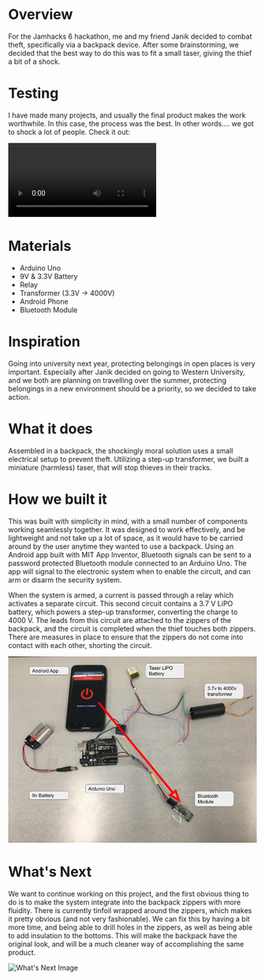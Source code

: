 # Overview

For the Jamhacks 6 hackathon, me and my friend Janik decided to combat theft, specifically via a backpack device. After some brainstorming, we decided that the best way to do this was to fit a small taser, giving the thief a bit of a shock.

# Testing

I have made many projects, and usually the final product makes the work worthwhile. In this case, the process was the best. In other words.... we got to shock a lot of people. Check it out:

<video src='compilation.mp4'></video>

# Materials

* Arduino Uno
* 9V & 3.3V Battery
* Relay
* Transformer (3.3V -> 4000V)
* Android Phone
* Bluetooth Module

# Inspiration

Going into university next year, protecting belongings in open places is very important. Especially after Janik decided on going to Western University, and we both are planning on travelling over the summer, protecting belongings in a new environment should be a priority, so we decided to take action.

# What it does

Assembled in a backpack, the shockingly moral solution uses a small electrical setup to prevent theft. Utilizing a step-up transformer, we built a miniature (harmless) taser, that will stop thieves in their tracks.

# How we built it

This was built with simplicity in mind, with a small number of components working seamlessly together. It was designed to work effectively, and be lightweight and not take up a lot of space, as it would have to be carried around by the user anytime they wanted to use a backpack. Using an Android app built with MIT App Inventor, Bluetooth signals can be sent to a password protected Bluetooth module connected to an Arduino Uno. The app will signal to the electronic system when to enable the circuit, and can arm or disarm the security system.

When the system is armed, a current is passed through a relay which activates a separate circuit. This second circuit contains a 3.7 V LiPO battery, which powers a step-up transformer, converting the charge to 4000 V. The leads from this circuit are attached to the zippers of the backpack, and the circuit is completed when the thief touches both zippers. There are measures in place to ensure that the zippers do not come into contact with each other, shorting the circuit.

![How we built it Image](circuit.png)

# What's Next

We want to continue working on this project, and the first obvious thing to do is to make the system integrate into the backpack zippers with more fluidity. There is currently tinfoil wrapped around the zippers, which makes it pretty obvious (and not very fashionable). We can fix this by having a bit more time, and being able to drill holes in the zippers, as well as being able to add insulation to the bottoms. This will make the backpack have the original look, and will be a much cleaner way of accomplishing the same product.

![What's Next Image](leads.png)

